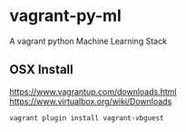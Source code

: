 # vagrant-py-ml
A vagrant python Machine Learning Stack


## OSX Install
https://www.vagrantup.com/downloads.html
https://www.virtualbox.org/wiki/Downloads

`vagrant plugin install vagrant-vbguest`
